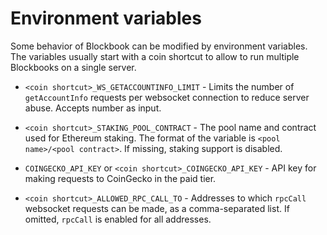 # Environment variables

Some behavior of Blockbook can be modified by environment variables. The variables usually start with a coin shortcut to allow to run multiple Blockbooks on a single server.

-   `<coin shortcut>_WS_GETACCOUNTINFO_LIMIT` - Limits the number of `getAccountInfo` requests per websocket connection to reduce server abuse. Accepts number as input.

-   `<coin shortcut>_STAKING_POOL_CONTRACT` - The pool name and contract used for Ethereum staking. The format of the variable is `<pool name>/<pool contract>`. If missing, staking support is disabled.

-   `COINGECKO_API_KEY` or `<coin shortcut>_COINGECKO_API_KEY` - API key for making requests to CoinGecko in the paid tier.

-   `<coin shortcut>_ALLOWED_RPC_CALL_TO` - Addresses to which `rpcCall` websocket requests can be made, as a comma-separated list. If omitted, `rpcCall` is enabled for all addresses.
